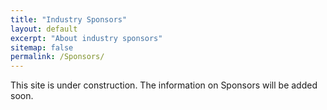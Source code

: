 ```yaml
---
title: "Industry Sponsors"
layout: default
excerpt: "About industry sponsors"
sitemap: false
permalink: /Sponsors/
---
```


This site is under construction. The information on Sponsors will be added soon.
